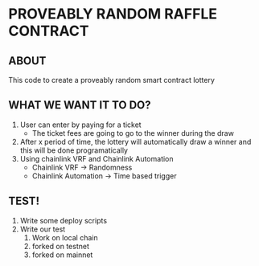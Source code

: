 # PROVEABLY RANDOM RAFFLE CONTRACT

## ABOUT

This code to create a proveably random smart contract lottery

## WHAT WE WANT IT TO DO?

1. User can enter by paying for a ticket
    - The ticket fees are going to go to the winner during the draw
2. After x period of time, the lottery will automatically draw a winner and this will be done programatically
3. Using chainlink VRF and Chainlink Automation
    - Chainlink VRF -> Randomness
    - Chainlink Automation -> Time based trigger


## TEST!

1. Write some deploy scripts
2. Write our test
    1. Work on local chain
    2. forked on testnet
    3. forked on mainnet

    